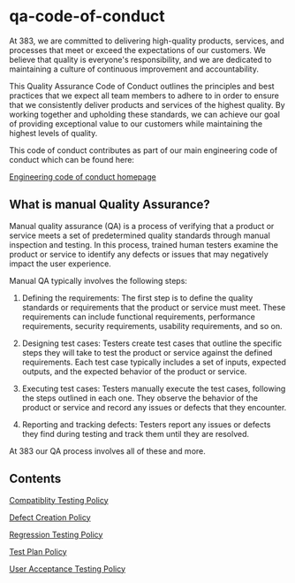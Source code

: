 # qa-code-of-conduct

At 383, we are committed to delivering high-quality products, services, and processes that meet or exceed the expectations of our customers. We believe that quality is everyone's responsibility, and we are dedicated to maintaining a culture of continuous improvement and accountability. 

This Quality Assurance Code of Conduct outlines the principles and best practices that we expect all team members to adhere to in order to ensure that we consistently deliver products and services of the highest quality. By working together and upholding these standards, we can achieve our goal of providing exceptional value to our customers while maintaining the highest levels of quality.

This code of conduct contributes as part of our main engineering code of conduct which can be found here:

[Engineering code of conduct homepage](https://github.com/383Project/engineering-code-of-conduct)

## What is manual Quality Assurance?

Manual quality assurance (QA) is a process of verifying that a product or service meets a set of predetermined quality standards through manual inspection and testing. In this process, trained human testers examine the product or service to identify any defects or issues that may negatively impact the user experience.

Manual QA typically involves the following steps:

1. Defining the requirements: The first step is to define the quality standards or requirements that the product or service must meet. These requirements can include functional requirements, performance requirements, security requirements, usability requirements, and so on.

2. Designing test cases: Testers create test cases that outline the specific steps they will take to test the product or service against the defined requirements. Each test case typically includes a set of inputs, expected outputs, and the expected behavior of the product or service.

3. Executing test cases: Testers manually execute the test cases, following the steps outlined in each one. They observe the behavior of the product or service and record any issues or defects that they encounter.

4. Reporting and tracking defects: Testers report any issues or defects they find during testing and track them until they are resolved.

At 383 our QA process involves all of these and more. 

## Contents

[Compatiblity Testing Policy](https://github.com/383Project/qa-code-of-conduct/blob/main/process/Compatiblity%20Testing%20Policy.md)

[Defect Creation Policy](https://github.com/383Project/qa-code-of-conduct/blob/main/process/Defect%20Creation%20Policy.md)

[Regression Testing Policy](https://github.com/383Project/qa-code-of-conduct/blob/main/process/Regression%20Testing%20Policy.md)

[Test Plan Policy](https://github.com/383Project/qa-code-of-conduct/blob/main/process/Test%20Plan%20Policy.md)

[User Acceptance Testing Policy](https://github.com/383Project/qa-code-of-conduct/blob/main/process/User%20Acceptance%20Testing%20Policy.md)
